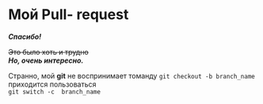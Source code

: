 # Мой Pull- request
***Спасибо!***

~~Это было хоть и трудно~~  
***Но, очень интересно.***  

Странно, мой **git** не воспринимает томанду  ```git checkout -b branch_name```  приходится  пользоваться  
  ``` git switch -c  branch_name ```

